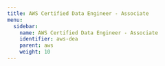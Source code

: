 ```yaml
---
title: AWS Certified Data Engineer - Associate
menu:
  sidebar:
    name: AWS Certified Data Engineer - Associate
    identifier: aws-dea
    parent: aws
    weight: 10
---
```

